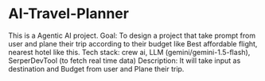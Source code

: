 # AI-Travel-Planner
This is a Agentic AI project.
Goal: To design a project that take prompt from user and plane their trip according to their budget like Best affordable flight, nearest hotel like this.
Tech stack: crew ai, LLM (gemini/gemini-1.5-flash), SerperDevTool (to fetch real time data)
Description: It will take input as destination and Budget from user and Plane their trip.
